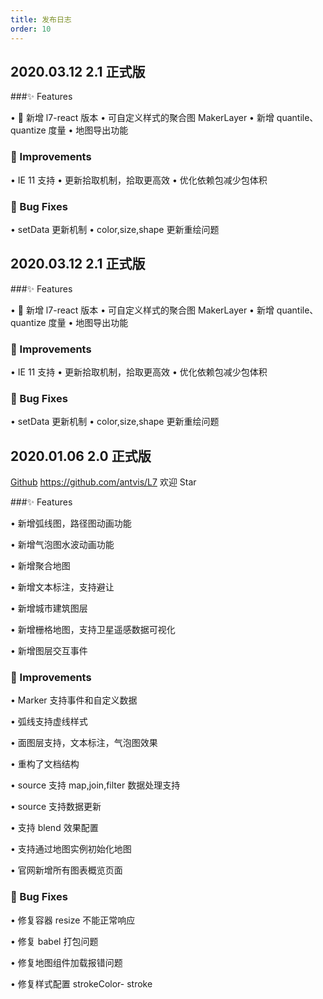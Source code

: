 ```yaml
---
title: 发布日志
order: 10
---
```


## 2020.03.12 2.1 正式版

###✨ Features

•  新增 l7-react 版本
• 可自定义样式的聚合图 MakerLayer
• 新增 quantile、quantize 度量
• 地图导出功能

### 🍏 Improvements

• IE 11 支持
• 更新拾取机制，拾取更高效
• 优化依赖包减少包体积

### 🐞 Bug Fixes

• setData 更新机制
• color,size,shape 更新重绘问题

## 2020.03.12 2.1 正式版

###✨ Features

•  新增 l7-react 版本
• 可自定义样式的聚合图 MakerLayer
• 新增 quantile、quantize 度量
• 地图导出功能

### 🍏 Improvements

• IE 11 支持
• 更新拾取机制，拾取更高效
• 优化依赖包减少包体积

### 🐞 Bug Fixes

• setData 更新机制
• color,size,shape 更新重绘问题

## 2020.01.06 2.0 正式版

[Github](https://github.com/antvis/L7) https://github.com/antvis/L7 欢迎 Star

###✨ Features

• 新增弧线图，路径图动画功能

• 新增气泡图水波动画功能

• 新增聚合地图

• 新增文本标注，支持避让

• 新增城市建筑图层

• 新增栅格地图，支持卫星遥感数据可视化

• 新增图层交互事件

### 🍏 Improvements

• Marker 支持事件和自定义数据

• 弧线支持虚线样式

• 面图层支持，文本标注，气泡图效果

• 重构了文档结构

• source 支持 map,join,filter 数据处理支持

• source 支持数据更新

• 支持 blend 效果配置

• 支持通过地图实例初始化地图

• 官网新增所有图表概览页面

### 🐞 Bug Fixes

• 修复容器 resize 不能正常响应

• 修复 babel 打包问题

• 修复地图组件加载报错问题

• 修复样式配置 strokeColor- stroke
